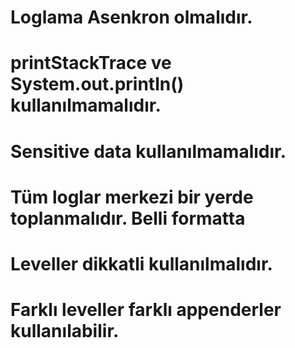 # Loglama Asenkron olmalıdır.
# printStackTrace ve System.out.println() kullanılmamalıdır. 
# Sensitive data kullanılmamalıdır.
# Tüm loglar merkezi bir yerde toplanmalıdır. Belli formatta
# Leveller dikkatli kullanılmalıdır.
# Farklı leveller farklı appenderler kullanılabilir.
 
